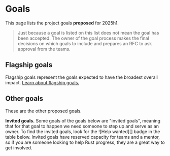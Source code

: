 # Goals

This page lists the <!-- #GOALS --> project goals **proposed** for 2025h1.

> Just because a goal is listed on this list does not mean the goal has been accepted.
> The owner of the goal process makes the final decisions on which goals to include
> and prepares an RFC to ask approval from the teams.

## Flagship goals

Flagship goals represent the goals expected to have the broadest overall impact. [Learn about flagship goals.](../about/flagship_goals.md)

<!-- FLAGSHIP GOALS -->

## Other goals

These are the other proposed goals. 

**Invited goals.** Some goals of the goals below are "invited goals", meaning that for that goal to happen we need someone to step up and serve as an owner. To find the invited goals, look for the ![Help wanted][] badge in the table below. Invited goals have reserved capacity for teams and a mentor, so if you are someone looking to help Rust progress, they are a great way to get involved.

<!-- OTHER GOALS -->
